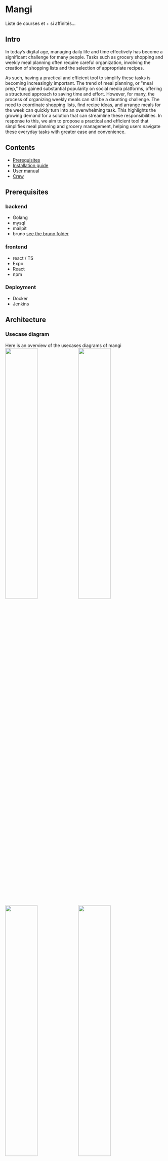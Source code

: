 # **Mangi**

Liste de courses et + si affinités...

## **Intro**

In today’s digital age, managing daily life and time effectively has become a significant challenge for many people. Tasks such as grocery shopping and weekly meal planning often require careful organization, involving the creation of shopping lists and the selection of appropriate recipes. 

As such, having a practical and efficient tool to simplify these tasks is becoming increasingly important. The trend of meal planning, or "meal prep," has gained substantial popularity on social media platforms, offering a structured approach to saving time and effort. However, for many, the process of organizing weekly meals can still be a daunting challenge. The need to coordinate shopping lists, find recipe ideas, and arrange meals for the week can quickly turn into an overwhelming task. This highlights the growing demand for a solution that can streamline these responsibilities. In response to this, we aim to propose a practical and efficient tool that simplifies meal planning and grocery management, helping users navigate these everyday tasks with greater ease and convenience.

## **Contents**

- [Prerequisites](https://github.com/KlaCaroll/mangi?tab=readme-ov-file#prerequisites)
- [Installation guide](https://github.com/KlaCaroll/mangi?tab=readme-ov-file#installation-guide)
- [User manual](https://github.com/KlaCaroll/mangi?tab=readme-ov-file#user-manual)
- [Crew](https://github.com/KlaCaroll/mangi?tab=readme-ov-file#crew)

## **Prerequisites**

### backend
- Golang
- mysql
- mailpit
- bruno [see the bruno folder](https://github.com/KlaCaroll/mangi/tree/main/Mangi_bruno)
### frontend
- react / TS
- Expo
- React
- npm
### Deployment
- Docker
- Jenkins

## **Architecture**

### **Usecase diagram**

Here is an overview of the usecases diagrams of mangi    
<img src="src-readme/uc-user.png" width="45%">
<img src="src-readme/uc-meal.png" width="45%">
<img src="src-readme/uc-recipe.png" width="45%">
<img src="src-readme/uc-home.png" width="45%">

***

### **Folder architecture**

Here is an overview of the folder architecture for mangi    
<img src="src-readme/Ds-api.png" width="40%">
<img src="src-readme/Ds-smtp.png" width="40%">

***

### **Design**

<img src="src-readme/design-1.png" width="80%">
<img src="src-readme/design-2.png" width="80%">
<img src="src-readme/design-3.png" width="80%">

## **Installation guide**

**DEVELOPEMENT**

### Api
From root's folder in your terminal run    
`make api && bin/api`  
The instance of localhost:8080 is your api's binary default runing  
Open a new terminal's window to check the endpoints as in the user manual.

### App
From app's folder in your terminal run    
`npx expo start`   
The instance of localhost:8081 is your app's binary default runing   
Use application expo to run on your smartphone   

### Mailpit
In your terminal run    
`mailpit`   
The instance of localhost:8025 is your mails's UI runing   
The smtp protocol is runing on localhost:1025   

### Mysql
From root's folder in your terminal run    
`mysql -u username -p `   
The instance of localhost:3306 is your db's runing    

### Bruno
git pull will give you the folder Mangi_bruno    
Import you folder in bruno, you'll have all routes of the api    

### Deployment 

**local**
Run the docker image        
`docker-compose up --build`   
`docker-compose up`   
To destroy    
`docker-compose down`   

**Deployment**

Go to wm-staging.mangi.local    
run your jenkins build to build the release    
check on portainer.mangi.local to check if your build on staging is completed   

## **User manual**

documentation on [MET3](https://rendu-git.etna-alternance.net/module-9680/activity-52183/group-1038670)

## **R&D usefull informations**

### build and run the api
You can add flags on running bin.   
use the following flag for dsn like:   
```--dsn user:password@tcp(127.0.0.1:3306)/dbName?parseTime=true```
use the following flag for address like:   
```--addr 127.0.0.1:8080```
use the following flag for secret key of JWT like:   
```--secretKey "put your secret key"```   

### build and seed the database
You can build the database and seed it with the schema and seed files   
```mysql - u username -p (if password) < db/schema.sql```     
```mysql - u username -p (if password) < db/seed.sql```

### run the integration tests
You can build the database and seed it with the schema and seed files   
```bru run --env <your env> --tests-only```     
Each test is the bruno test part of the route.   

### staging
After deployment done on jenkins   
vm-staging.mangi.local     
Run you app with    
```npx expo start```   
And configure your app with     
```export const client = new Client("http://staging.mangi.local");```    

### production
This is the exposed mangi application    
Run you app with    
```npx expo start```   
And configure your app with     
```export const client = new Client("http://production.mangi.local");```    

## **Crew**

- Valentine B. : architecture infra / engineer devops / database
- Caroll K. : architecture dev / engineer backend / database
- Shaïnez B. : engineer front End / design / product owner
- Vincent P. : engineer front end
- Hilda B. : engineer front end / design
